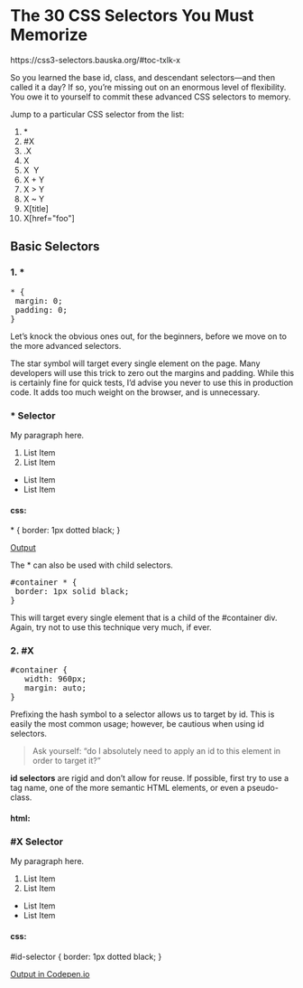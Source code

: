 <!--~~~~~~~~~~~~~~~~~~~~~~~~~~~~~~~~~~~~~~~~~~~~~~~~~~~~~~~~~~~~~~~~~~~~~~~~~~~~~~~~~~~~~~~~~~~~-->
<h1>The 30 CSS Selectors You Must Memorize</h1>
<!--~~~~~~~~~~~~~~~~~~~~~~~~~~~~~~~~~~~~~~~~~~~~~~~~~~~~~~~~~~~~~~~~~~~~~~~~~~~~~~~~~~~~~~~~~~~~-->
https://css3-selectors.bauska.org/#toc-txlk-x

<p>So you learned the base id, class, and descendant selectors—and then called it a day? If so, 
you’re missing out on an enormous level of flexibility. You owe it to yourself to commit these 
advanced CSS selectors to memory.</p>

<p>Jump to a particular CSS selector from the list:</p>

<ol>
  <li>&ast;</li>
  <li>#X</li>
  <li>.X</li>
  <li>X</li>
  <li>X&nbsp; Y</li>
  <li>X + Y</li>
  <li>X &gt; Y</li>
  <li>X ~ Y</li>
  <li>X[title]</li>
  <li>X[href="foo"]</li>
</ol>
<!-- 
1. &ast; &nbsp;&nbsp;				6. X + Y
2. #X	 &nbsp;&nbsp;				7. X > Y
3. .X	&nbsp;&nbsp;				8. x ~ Y
4. X	&nbsp;&nbsp;				9. X[title]
5. X Y	&nbsp;&nbsp;				10. X[href="foo"]
-->
<!--~~~~~~~~~~~~~~~~~~~~~~~~~~~~~~~~~~~~~~~~~~~~~~~~~~~~~~~~~~~~~~~~~~~~~~~~~~~~~~~~~~~~~~~~~~~~-->
<h2>Basic Selectors</h2>
<!--~~~~~~~~~~~~~~~~~~~~~~~~~~~~~~~~~~~~~~~~~~~~~~~~~~~~~~~~~~~~~~~~~~~~~~~~~~~~~~~~~~~~~~~~~~~~-->
<h3>1. &ast;</h3>
<!--~~~~~~~~~~~~~~~~~~~~~~~~~~~~~~~~~~~~~~~~~~~~~~~~~~~~~~~~~~~~~~~~~~~~~~~~~~~~~~~~~~~~~~~~~~~~-->
<pre>
* {
 margin: 0;
 padding: 0;
}
</pre>

<p>Let’s knock the obvious ones out, for the beginners, before we move on to the more advanced 
selectors.</p>

<p>The star symbol will target every single element on the page. Many developers will use this trick 
to zero out the margins and padding. While this is certainly fine for quick tests, I’d advise you 
never to use this in production code. It adds too much weight on the browser, and is unnecessary.</p>

<h3>&ast; Selector</h3>

<p>My paragraph here. </p>

<ol>
  <li>List Item</li>
  <li>List Item</li>
</ol>

<ul>
  <li>List Item</li>
  <li>List Item</li>
</ul>  

<h4>css:</h4>
* { 
  border: 1px dotted black; 
}

<p><a href="https://codepen.io/tutsplus/pen/XWdOOjE">Output</a></p>

<p>The &ast; can also be used with child selectors.</p>
<pre>
#container * {
 border: 1px solid black;
}
</pre>

<p>This will target every single element that is a child of the #container div. Again, try not 
to use this technique very much, if ever.</p>
<!--~~~~~~~~~~~~~~~~~~~~~~~~~~~~~~~~~~~~~~~~~~~~~~~~~~~~~~~~~~~~~~~~~~~~~~~~~~~~~~~~~~~~~~~~~~~~-->
<h3>2. #X</h3>
<!--~~~~~~~~~~~~~~~~~~~~~~~~~~~~~~~~~~~~~~~~~~~~~~~~~~~~~~~~~~~~~~~~~~~~~~~~~~~~~~~~~~~~~~~~~~~~-->
<pre>
#container {
   width: 960px;
   margin: auto;
}
</pre>

<p>Prefixing the hash symbol to a selector allows us to target by id. This is easily the most 
common usage; however, be cautious when using id selectors.</p>

<blockquote>
Ask yourself: “do I absolutely need to apply an id to this element in order to target it?”
</blockquote>

<p><b>id selectors</b> are rigid and don’t allow for reuse. If possible, first try to use a tag 
name, one of the more semantic HTML elements, or even a pseudo-class.</p>

<h4>html:</h4>

<h3>#X Selector</h3>

<div id="id-selector">
   <p>My paragraph here. </p>
   <ol>
      <li>List Item</li>
      <li>List Item</li>
   </ol>

   <ul>
      <li>List Item</li>
      <li>List Item</li>
   </ul>   
</div>

<h4>css:</h4

<pre>
#id-selector {
  border: 1px dotted black; 
}
</pre>

<p><a href="https://codepen.io/tutsplus/pen/OJdwgxG">Output in Codepen.io</a></p>

